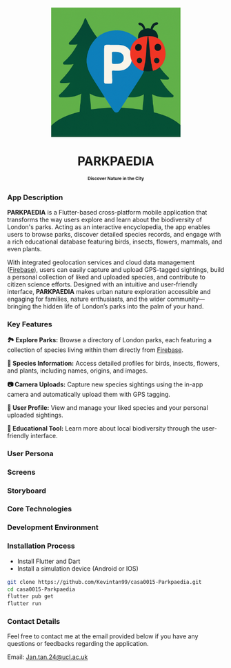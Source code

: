 <p align="center"><img align="center" width="300" src="./assets/icon/app_icon.png"></p>
<h1 align="center">PARKPAEDIA<br><span style="font-size: 10px;">Discover Nature in the City</h1>
 


### App Description
**PARKPAEDIA** is a Flutter-based cross-platform mobile application that transforms the way users explore and learn about the biodiversity of London's parks. Acting as an interactive encyclopedia, the app enables users to browse parks, discover detailed species records, and engage with a rich educational database featuring birds, insects, flowers, mammals, and even plants.

With integrated geolocation services and cloud data management ([Firebase](https://firebase.google.com/)), users can easily capture and upload GPS-tagged sightings, build a personal collection of liked and uploaded species, and contribute to citizen science efforts. Designed with an intuitive and user-friendly interface, **PARKPAEDIA** makes urban nature exploration accessible and engaging for families, nature enthusiasts, and the wider community—bringing the hidden life of London’s parks into the palm of your hand.
  
### Key Features
**🏞️ Explore Parks:** Browse a directory of London parks, each featuring a collection of species living within them directly from [Firebase](https://firebase.google.com/).

**🌳 Species Information:** Access detailed profiles for birds, insects, flowers, and plants, including names, origins, and images.

**📷 Camera Uploads:** Capture new species sightings using the in-app camera and automatically upload them with GPS tagging.

**👨 User Profile:** View and manage your liked species and your personal uploaded sightings.

**📱 Educational Tool:** Learn more about local biodiversity through the user-friendly interface.
  
### User Persona

### Screens

### Storyboard

### Core Technologies

### Development Environment

### Installation Process
- Install Flutter and Dart
- Install a simulation device (Android or IOS)
  
```bash
git clone https://github.com/Kevintan99/casa0015-Parkpaedia.git
cd casa0015-Parkpaedia
flutter pub get
flutter run
```
### Contact Details
Feel free to contact me at the email provided below if you have any questions or feedbacks regarding the application.
  
Email: Jan.tan.24@ucl.ac.uk
